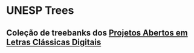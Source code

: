 # UNESP Trees

## Coleção de treebanks dos [Projetos Abertos em Letras Clássicas Digitais](https://github.com/aniseferreira/LetrasClassicasDigitais#readme)
